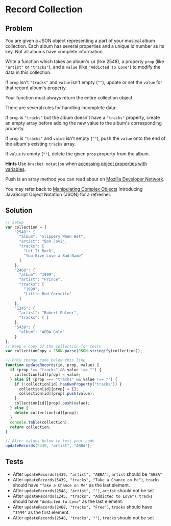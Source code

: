 # Record Collection

## Problem

You are given a JSON object representing a part of your musical album collection. Each album has several properties and a unique id number as its key. Not all albums have complete information.

Write a function which takes an album's `id` (like 2548), a property `prop` (like `"artist"` or `"tracks"`), and a `value` (like `"Addicted to Love"`) to modify the data in this collection.

If `prop` isn't `"tracks"` and `value` isn't empty (`""`), update or set the `value` for that record album's property.

Your function must always return the entire collection object.

There are several rules for handling incomplete data:

If `prop` is `"tracks"` but the album doesn't have a `"tracks"` property, create an empty array before adding the new value to the album's corresponding property.

If `prop` is `"tracks"` and `value` isn't empty (`""`), push the `value` onto the end of the album's existing `tracks` array.

If `value` is empty (`""`), delete the given `prop` property from the album.

**Hints**
Use `bracket notation` when [accessing object properties with variables](https://www.freecodecamp.org/challenges/accessing-objects-properties-with-variables).

Push is an array method you can read about on [Mozilla Developer Network](https://developer.mozilla.org/en-US/docs/Web/JavaScript/Reference/Global_Objects/Array/push).

You may refer back to [Manipulating Complex Objects](https://www.freecodecamp.org/challenges/manipulating-complex-objects) Introducing JavaScript Object Notation (JSON) for a refresher.

## Solution

```javascript
// Setup
var collection = {
    "2548": {
      "album": "Slippery When Wet",
      "artist": "Bon Jovi",
      "tracks": [ 
        "Let It Rock", 
        "You Give Love a Bad Name" 
      ]
    },
    "2468": {
      "album": "1999",
      "artist": "Prince",
      "tracks": [ 
        "1999", 
        "Little Red Corvette" 
      ]
    },
    "1245": {
      "artist": "Robert Palmer",
      "tracks": [ ]
    },
    "5439": {
      "album": "ABBA Gold"
    }
};
// Keep a copy of the collection for tests
var collectionCopy = JSON.parse(JSON.stringify(collection));

// Only change code below this line
function updateRecords(id, prop, value) {
  if (prop !== "tracks" && value !== "") {
    collection[id][prop] = value;
  } else if (prop === "tracks" && value !== "") {
    if (!collection[id].hasOwnProperty("tracks")) {
      collection[id][prop] = [];
      collection[id][prop].push(value);
    }
    collection[id][prop].push(value);
  } else {
    delete collection[id][prop];
  }
  console.table(collection);
  return collection;
}

// Alter values below to test your code
updateRecords(5439, "artist", "ABBA");
```

## Tests

* After `updateRecords(5439, "artist", "ABBA")`, `artist` should be `"ABBA"`
* After `updateRecords(5439, "tracks", "Take a Chance on Me")`, `tracks` should have `"Take a Chance on Me"` as the last element.
* After `updateRecords(2548, "artist", "")`, `artist` should not be set
* After `updateRecords(1245, "tracks", "Addicted to Love")`, `tracks` should have `"Addicted to Love"` as the last element.
* After `updateRecords(2468, "tracks", "Free")`, `tracks` should have `"1999"` as the first element.
* After `updateRecords(2548, "tracks", "")`, `tracks` should not be set
